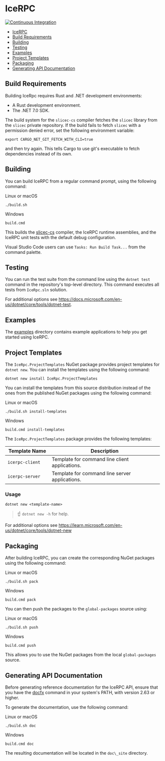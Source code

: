 # IceRPC

[![Continuous Integration](https://github.com/icerpc/icerpc-csharp/actions/workflows/dotnet.yml/badge.svg)](https://github.com/icerpc/icerpc-csharp/actions/workflows/dotnet.yml)

- [IceRPC](#icerpc)
- [Build Requirements](#build-requirements)
- [Building](#building)
- [Testing](#testing)
- [Examples](#examples)
- [Project Templates](#project-templates)
- [Packaging](#packaging)
- [Generating API Documentation](#generating-api-documentation)

## Build Requirements

Building IceRpc requires Rust and .NET development environments:

- A Rust development environment.
- The .NET 7.0 SDK.

The build system for the `slicec-cs` compiler fetches the `slicec` library from the `slicec` private repository. If the
build fails to fetch `slicec` with a permission denied error, set the following environment variable:

```shell
export CARGO_NET_GIT_FETCH_WITH_CLI=true
```

and then try again. This tells Cargo to use git's executable to fetch dependencies instead of its own.

## Building

You can build IceRPC from a regular command prompt, using the following command:

Linux or macOS

```shell
./build.sh
```

Windows

```shell
build.cmd
```

This builds the [slicec-cs](./tools/slicec-cs) compiler, the IceRPC runtime assemblies, and the IceRPC unit tests with
the default debug configuration.

Visual Studio Code users can use `Tasks: Run Build Task...` from the command palette.

## Testing

You can run the test suite from the command line using the `dotnet test` command in the repository's top-level directory.
This command executes all tests from `IceRpc.sln` solution.

For additional options see <https://docs.microsoft.com/en-us/dotnet/core/tools/dotnet-test>.

## Examples

The [examples](./examples) directory contains example applications to help you get started using IceRPC.

## Project Templates

The `IceRpc.ProjectTemplates` NuGet package provides project templates for `dotnet new`. You can install the templates
using the following command:

```shell
dotnet new install IceRpc.ProjectTemplates
```

You can install the templates from this source distribution instead of the ones from the published NuGet packages using
the following command:

Linux or macOS

```shell
./build.sh install-templates
```

Windows

```shell
build.cmd install-templates
```

The `IceRpc.ProjectTemplates` package provides the following templates:

| Template Name      | Description                                    |
| ------------------ | ---------------------------------------------- |
| `icerpc-client   ` | Template for command line client applications. |
| `icerpc-server   ` | Template for command line server applications. |

### Usage

```shell
dotnet new <template-name>
```

> :point_up: `dotnet new -h` for help.

For additional options see https://learn.microsoft.com/en-us/dotnet/core/tools/dotnet-new

## Packaging

After building IceRPC, you can create the corresponding NuGet packages using the following command:

Linux or macOS

```shell
./build.sh pack
```

Windows

```shell
build.cmd pack
```

You can then push the packages to the `global-packages` source using:

Linux or macOS

```shell
./build.sh push
```

Windows

```shell
build.cmd push
```

This allows you to use the NuGet packages from the local `global-packages` source.

## Generating API Documentation

Before generating reference documentation for the IceRPC API, ensure that you have the [docfx](1) command in your
system's PATH, with version 2.63 or higher.

To generate the documentation, use the following command:

Linux or macOS

```shell
./build.sh doc
```

Windows

```shell
build.cmd doc
```

The resulting documentation will be located in the `doc\_site` directory.

[1]: https://www.nuget.org/packages/docfx
